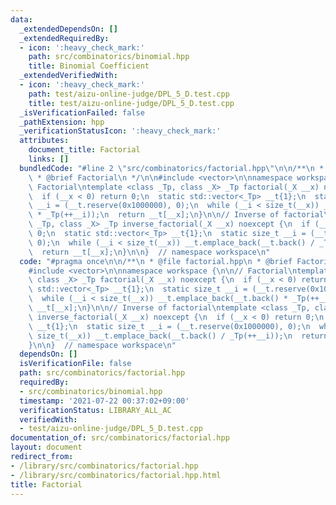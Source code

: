 ```yaml
---
data:
  _extendedDependsOn: []
  _extendedRequiredBy:
  - icon: ':heavy_check_mark:'
    path: src/combinatorics/binomial.hpp
    title: Binomial Coefficient
  _extendedVerifiedWith:
  - icon: ':heavy_check_mark:'
    path: test/aizu-online-judge/DPL_5_D.test.cpp
    title: test/aizu-online-judge/DPL_5_D.test.cpp
  _isVerificationFailed: false
  _pathExtension: hpp
  _verificationStatusIcon: ':heavy_check_mark:'
  attributes:
    document_title: Factorial
    links: []
  bundledCode: "#line 2 \"src/combinatorics/factorial.hpp\"\n\n/**\n * @file factorial.hpp\n\
    \ * @brief Factorial\n */\n\n#include <vector>\n\nnamespace workspace {\n\n//\
    \ Factorial\ntemplate <class _Tp, class _X> _Tp factorial(_X __x) noexcept {\n\
    \  if (__x < 0) return 0;\n  static std::vector<_Tp> __t{1};\n  static size_t\
    \ __i = (__t.reserve(0x1000000), 0);\n  while (__i < size_t(__x)) __t.emplace_back(__t.back()\
    \ * _Tp(++__i));\n  return __t[__x];\n}\n\n// Inverse of factorial\ntemplate <class\
    \ _Tp, class _X> _Tp inverse_factorial(_X __x) noexcept {\n  if (__x < 0) return\
    \ 0;\n  static std::vector<_Tp> __t{1};\n  static size_t __i = (__t.reserve(0x1000000),\
    \ 0);\n  while (__i < size_t(__x)) __t.emplace_back(__t.back() / _Tp(++__i));\n\
    \  return __t[__x];\n}\n\n}  // namespace workspace\n"
  code: "#pragma once\n\n/**\n * @file factorial.hpp\n * @brief Factorial\n */\n\n\
    #include <vector>\n\nnamespace workspace {\n\n// Factorial\ntemplate <class _Tp,\
    \ class _X> _Tp factorial(_X __x) noexcept {\n  if (__x < 0) return 0;\n  static\
    \ std::vector<_Tp> __t{1};\n  static size_t __i = (__t.reserve(0x1000000), 0);\n\
    \  while (__i < size_t(__x)) __t.emplace_back(__t.back() * _Tp(++__i));\n  return\
    \ __t[__x];\n}\n\n// Inverse of factorial\ntemplate <class _Tp, class _X> _Tp\
    \ inverse_factorial(_X __x) noexcept {\n  if (__x < 0) return 0;\n  static std::vector<_Tp>\
    \ __t{1};\n  static size_t __i = (__t.reserve(0x1000000), 0);\n  while (__i <\
    \ size_t(__x)) __t.emplace_back(__t.back() / _Tp(++__i));\n  return __t[__x];\n\
    }\n\n}  // namespace workspace\n"
  dependsOn: []
  isVerificationFile: false
  path: src/combinatorics/factorial.hpp
  requiredBy:
  - src/combinatorics/binomial.hpp
  timestamp: '2021-07-22 00:37:02+09:00'
  verificationStatus: LIBRARY_ALL_AC
  verifiedWith:
  - test/aizu-online-judge/DPL_5_D.test.cpp
documentation_of: src/combinatorics/factorial.hpp
layout: document
redirect_from:
- /library/src/combinatorics/factorial.hpp
- /library/src/combinatorics/factorial.hpp.html
title: Factorial
---
```

